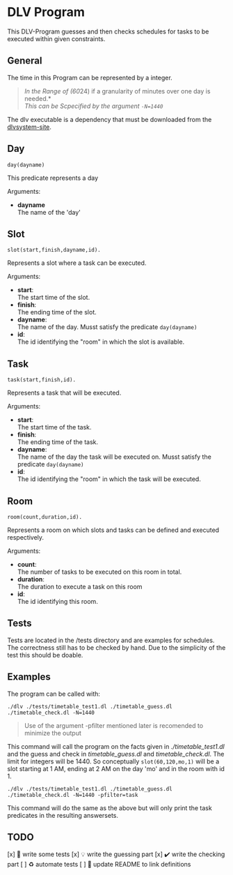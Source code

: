 # DLV Program

This DLV-Program guesses and then checks schedules for tasks to be executed within given constraints.

## General
The time in this Program can be represented by a integer.

>*In the Range of (60*24) if a granularity of minutes over one day is needed.* \
>*This can be Scpecified by the argument ```-N=1440```*

The dlv executable is a dependency that must be downloaded from the [dlvsystem-site](http://www.dlvsystem.com/dlv/).

## Day
```
day(dayname)
```
This predicate represents a day

Arguments:
* __dayname__ \
The name of the 'day'

## Slot
```
slot(start,finish,dayname,id).
```
Represents a slot where a task can be executed.

Arguments:
* __start__:\
    The start time of the slot.
* __finish__:\
    The ending time of the slot.
* __dayname__:\
    The name of the day. Musst satisfy the predicate ```day(dayname)```
* __id__:\
    The id identifying the "room" in which the slot is available.

## Task
```
task(start,finish,id).
```
Represents a task that will be executed.

Arguments:
* __start__:\
    The start time of the task.
* __finish__:\
    The ending time of the task.
* __dayname__:\
    The name of the day the task will be executed on. Musst satisfy the predicate ```day(dayname)```
* __id__:\
    The id identifying the "room" in which the task will be executed.


## Room
```
room(count,duration,id).
```
Represents a room on which slots and tasks can be defined and executed respectively.

Arguments:
* __count__:\
    The number of tasks to be executed on this room in total.
* __duration__:\
    The duration to execute a task on this room
* __id__:\
    The id identifying this room.

## Tests
Tests are located in the /tests directory and are examples for schedules.
The correctness still has to be checked by hand. Due to the simplicity of the test this should be doable.


## Examples
The program can be called with:

```
./dlv ./tests/timetable_test1.dl ./timetable_guess.dl ./timetable_check.dl -N=1440
```
> Use of the argument -pfilter mentioned later is recomended to minimize the output

This command will call the program on the facts given in *./timetable_test1.dl* and the guess and check in *timetable_guess.dl* and *timetable_check.dl*.
The limit for integers will be 1440. So conceptually ```slot(60,120,mo,1)``` will be a slot starting at 1 AM, ending at 2 AM on the day 'mo' and in the room with id 1.

```
./dlv ./tests/timetable_test1.dl ./timetable_guess.dl ./timetable_check.dl -N=1440 -pfilter=task
```
This command will do the same as the above but will only print the task predicates in the resulting answersets.

## TODO

[x] :rocket: write some tests
[x] :bulb: write the guessing part
[x] :heavy_check_mark: write the checking part
[ ] :recycle: automate tests
[ ] :speech_balloon: update README to link definitions
